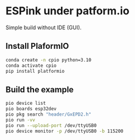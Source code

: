 # ESPink under patform.io

Simple build without IDE (GUI).

## Install PlaformIO

```bash
conda create -n cpio python=3.10
conda activate cpio
pip install platformio
```

## Build the example

```bash
pio device list
pio boards esp32dev
pio pkg search "header/GxEPD2.h"
pio run -vv
pio run --upload-port /dev/ttyUSB0
pio device monitor -p /dev/ttyUSB0 -b 115200
```

